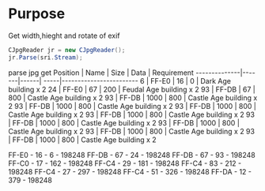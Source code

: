 # Purpose
Get width,hieght and rotate of exif

```csharp
CJpgReader jr = new CJpgReader();
jr.Parse(sri.Stream);
```

parse jpg get 
Position      | Name  | Size | Data | Requirement
--------------|-------|------| -----|------------------------
6             | FF-E0 | 16   |    0 | Dark Age building x 2
24            | FF-E0 | 67   |  200 | Feudal Age building x 2
93            | FF-DB | 67   |  800 | Castle Age building x 2 
93            | FF-DB | 1000 |  800 | Castle Age building x 2
93            | FF-DB | 1000 |  800 | Castle Age building x 2
93            | FF-DB | 1000 |  800 | Castle Age building x 2
93            | FF-DB | 1000 |  800 | Castle Age building x 2
93            | FF-DB | 1000 |  800 | Castle Age building x 2
93            | FF-DB | 1000 |  800 | Castle Age building x 2
93            | FF-DB | 1000 |  800 | Castle Age building x 2
93            | FF-DB | 1000 |  800 | Castle Age building x 2


FF-E0 - 16 - 6 - 198248
FF-DB - 67 - 24 - 198248
FF-DB - 67 - 93 - 198248
FF-C0 - 17 - 162 - 198248
FF-C4 - 29 - 181 - 198248
FF-C4 - 83 - 212 - 198248
FF-C4 - 27 - 297 - 198248
FF-C4 - 51 - 326 - 198248
FF-DA - 12 - 379 - 198248
